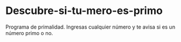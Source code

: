 # Descubre-si-tu-mero-es-primo
Programa de primalidad. Ingresas cualquier número y te avisa si es un número primo o no.
